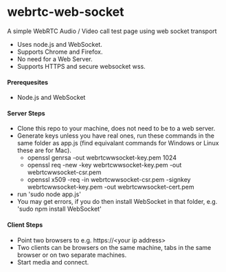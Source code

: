 webrtc-web-socket
=================                                                                                                                                                                                                                    

A simple WebRTC Audio / Video call test page using web socket transport
- Uses node.js and WebSocket.
- Supports Chrome and Firefox.
- No need for a Web Server.
- Supports HTTPS and secure websocket wss.


####  Prerequesites

- Node.js and WebSocket 


####  Server Steps 

- Clone this repo to your machine, does not need to be to a web server.
- Generate keys unless you have real ones, run these commands in the same folder as app.js (find equivalant commands for Windows or Linux these are for Mac).
  -  openssl genrsa -out webrtcwwsocket-key.pem 1024
  -  openssl req -new -key webrtcwwsocket-key.pem -out webrtcwwsocket-csr.pem
  -  openssl x509 -req -in webrtcwwsocket-csr.pem -signkey webrtcwwsocket-key.pem -out webrtcwwsocket-cert.pem
- run  'sudo node app.js'
- You may get errors, if you do then install WebSocket in that folder, e.g. 'sudo npm install WebSocket'


####  Client Steps

- Point two browsers to  e.g. https://\<your ip address\>
- Two clients can be browsers on the same machine, tabs in the same browser or on two separate machines.
- Start media and connect.
